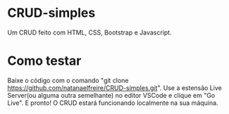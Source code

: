 # CRUD-simples
Um CRUD feito com HTML, CSS, Bootstrap e Javascript.

# Como testar
Baixe o código com o comando "git clone https://github.com/natanaelfreire/CRUD-simples.git".
Use a estensão Live Server(ou alguma outra semelhante) no editor VSCode e clique em "Go Live".
E pronto! O CRUD estará funcionando localmente na sua máquina.

